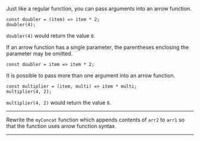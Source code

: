 <div class="challenge-instructions es6"><div><section id="description">
<p>Just like a regular function, you can pass arguments into an arrow function.</p>
<pre class="language-js"><code class="language-js"><span class="token keyword">const</span> <span class="token function-variable function">doubler</span> <span class="token operator">=</span> <span class="token punctuation">(</span><span class="token parameter">item</span><span class="token punctuation">)</span> <span class="token operator">=&gt;</span> item <span class="token operator">*</span> <span class="token number">2</span><span class="token punctuation">;</span>
<span class="token function">doubler</span><span class="token punctuation">(</span><span class="token number">4</span><span class="token punctuation">)</span><span class="token punctuation">;</span>
</code></pre>
<p><code>doubler(4)</code> would return the value <code>8</code>.</p>
<p>If an arrow function has a single parameter, the parentheses enclosing the parameter may be omitted.</p>
<pre class="language-js"><code class="language-js"><span class="token keyword">const</span> <span class="token function-variable function">doubler</span> <span class="token operator">=</span> <span class="token parameter">item</span> <span class="token operator">=&gt;</span> item <span class="token operator">*</span> <span class="token number">2</span><span class="token punctuation">;</span>
</code></pre>
<p>It is possible to pass more than one argument into an arrow function.</p>
<pre class="language-js"><code class="language-js"><span class="token keyword">const</span> <span class="token function-variable function">multiplier</span> <span class="token operator">=</span> <span class="token punctuation">(</span><span class="token parameter">item<span class="token punctuation">,</span> multi</span><span class="token punctuation">)</span> <span class="token operator">=&gt;</span> item <span class="token operator">*</span> multi<span class="token punctuation">;</span>
<span class="token function">multiplier</span><span class="token punctuation">(</span><span class="token number">4</span><span class="token punctuation">,</span> <span class="token number">2</span><span class="token punctuation">)</span><span class="token punctuation">;</span>
</code></pre>
<p><code>multiplier(4, 2)</code> would return the value <code>8</code>.</p>
</section></div><hr/><div><section id="instructions">
<p>Rewrite the <code>myConcat</code> function which appends contents of <code>arr2</code> to <code>arr1</code> so that the function uses arrow function syntax.</p>
</section></div><hr/></div>
